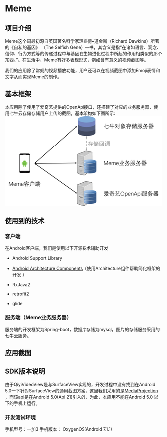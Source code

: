 # Meme

## 项目介绍

Meme这个词最初源自英国著名科学家理查德•道金斯（Richard Dawkins）所著的《自私的基因》 （The Selfish Gene）一书，其含义是指“在诸如语言、观念、信仰、行为方式等的传递过程中与基因在生物进化过程中所起的作用相类似的那个东西。”。在生活中，Meme有好多表现形式，例如含有意义的视频截图等。

我们的应用除了常规的视频播放功能，用户还可以在视频截图中添加Emoji表情和文字从而实现Meme的制作。


## 基本框架

本应用除了使用了爱奇艺提供的OpenApi接口，还搭建了对应的业务服务器，使用七牛云存储存储用户上传的截图，基本架构如下图所示:
![architecture](images/architecture.png)

## 使用到的技术

###  客户端
在Android客户端，我们是使用以下开源技术辅助开发
- Android Support Library

- [Android Architecture Components](https://developer.android.com/topic/libraries/architecture/index.html)（使用Architecture组件帮助简化框架的开发 ）

- RxJava2

- retrofit2

- glide

### 服务端（Meme业务服务器）
服务端的开发框架为Spring-boot，数据库存储为mysql，图片的存储服务采用的七牛云服务。
## 应用截图



## SDK版本说明

由于QiyiVideoView是与SurfaceView实现的，开发过程中没有找到在Android 5.0一下针对SurfaceView的通用截图方案，这里我们采用的是[MediaProjection](https://developer.android.com/reference/android/media/projection/MediaProjection.html) ，而该api是在Android 5.0(Api 21)引入的，为此，本应用不能在Android 5.0 以下的手机上运行。

### 开发测试环境

手机型号：一加3
手机版本： OxygenOS(Android 7.1.1)